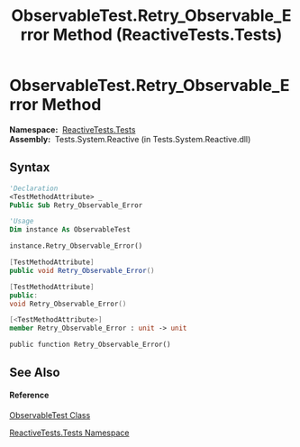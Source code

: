 ﻿---
title: ObservableTest.Retry_Observable_Error Method  (ReactiveTests.Tests)
TOCTitle: Retry_Observable_Error Method
ms:assetid: M:ReactiveTests.Tests.ObservableTest.Retry_Observable_Error
ms:mtpsurl: https://msdn.microsoft.com/en-us/library/reactivetests.tests.observabletest.retry_observable_error(v=VS.103)
ms:contentKeyID: 36619972
ms.date: 06/28/2011
mtps_version: v=VS.103
f1_keywords:
- ReactiveTests.Tests.ObservableTest.Retry_Observable_Error
dev_langs:
- CSharp
- JScript
- VB
- FSharp
- c++
---

# ObservableTest.Retry\_Observable\_Error Method

**Namespace:**  [ReactiveTests.Tests](hh289046\(v=vs.103\).md)  
**Assembly:**  Tests.System.Reactive (in Tests.System.Reactive.dll)

## Syntax

``` vb
'Declaration
<TestMethodAttribute> _
Public Sub Retry_Observable_Error
```

``` vb
'Usage
Dim instance As ObservableTest

instance.Retry_Observable_Error()
```

``` csharp
[TestMethodAttribute]
public void Retry_Observable_Error()
```

``` c++
[TestMethodAttribute]
public:
void Retry_Observable_Error()
```

``` fsharp
[<TestMethodAttribute>]
member Retry_Observable_Error : unit -> unit 
```

``` jscript
public function Retry_Observable_Error()
```

## See Also

#### Reference

[ObservableTest Class](hh288687\(v=vs.103\).md)

[ReactiveTests.Tests Namespace](hh289046\(v=vs.103\).md)


